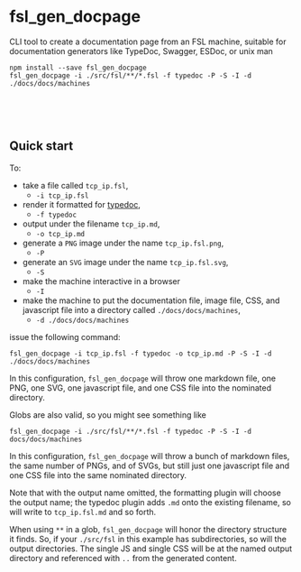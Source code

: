# fsl_gen_docpage
CLI tool to create a documentation page from an FSL machine, suitable for documentation generators like TypeDoc, Swagger, ESDoc, or unix man

```
npm install --save fsl_gen_docpage
fsl_gen_docpage -i ./src/fsl/**/*.fsl -f typedoc -P -S -I -d ./docs/docs/machines
```




&nbsp;

&nbsp;

## Quick start

To:

* take a file called `tcp_ip.fsl`, 
    * `-i tcp_ip.fsl`
* render it formatted for [typedoc](https://typedoc.org/), 
    * `-f typedoc`
* output under the filename `tcp_ip.md`, 
    * `-o tcp_ip.md`
* generate a `PNG` image under the name `tcp_ip.fsl.png`, 
    * `-P`
* generate an `SVG` image under the name `tcp_ip.fsl.svg`, 
    * `-S`
* make the machine interactive in a browser
    * `-I`
* make the machine to put the documentation file, image file, CSS, and 
  javascript file into a directory called `./docs/docs/machines`, 
    * `-d ./docs/docs/machines`
  
issue the following command:

```
fsl_gen_docpage -i tcp_ip.fsl -f typedoc -o tcp_ip.md -P -S -I -d ./docs/docs/machines
```

In this configuration, `fsl_gen_docpage` will throw one markdown file, one PNG, one 
SVG, one javascript file, and one CSS file into the nominated directory.

Globs are also valid, so you might see something like

```
fsl_gen_docpage -i ./src/fsl/**/*.fsl -f typedoc -P -S -I -d docs/docs/machines
```

In this configuration, `fsl_gen_docpage` will throw a bunch of markdown files, the same
number of PNGs, and of SVGs, but still just one javascript file and one CSS file into 
the same nominated directory.

Note that with the output name omitted, the formatting plugin will choose the output
name; the typedoc plugin adds `.md` onto the existing filename, so will write to
`tcp_ip.fsl.md` and so forth.

When using `**` in a glob, `fsl_gen_docpage` will honor the directory structure it 
finds.  So, if your `./src/fsl` in this example has subdirectories, so will the output
directories.  The single JS and single CSS will be at the named output directory and
referenced with `..` from the generated content.
